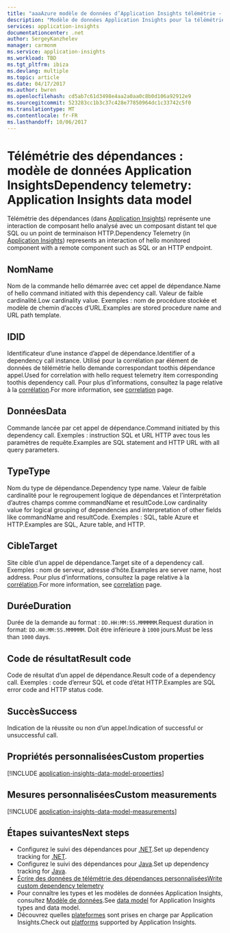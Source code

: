 ```yaml
---
title: "aaaAzure modèle de données d’Application Insights télémétrie - télémétrie des dépendances | Documents Microsoft"
description: "Modèle de données Application Insights pour la télémétrie des dépendances"
services: application-insights
documentationcenter: .net
author: SergeyKanzhelev
manager: carmonm
ms.service: application-insights
ms.workload: TBD
ms.tgt_pltfrm: ibiza
ms.devlang: multiple
ms.topic: article
ms.date: 04/17/2017
ms.author: bwren
ms.openlocfilehash: cd5ab7c61d3498e4aa2a0aa0c8b0d106a92912e9
ms.sourcegitcommit: 523283cc1b3c37c428e77850964dc1c33742c5f0
ms.translationtype: MT
ms.contentlocale: fr-FR
ms.lasthandoff: 10/06/2017
---
```

# <a name="dependency-telemetry-application-insights-data-model"></a><span data-ttu-id="de72a-103">Télémétrie des dépendances : modèle de données Application Insights</span><span class="sxs-lookup"><span data-stu-id="de72a-103">Dependency telemetry: Application Insights data model</span></span>

<span data-ttu-id="de72a-104">Télémétrie des dépendances (dans [Application Insights](app-insights-overview.md)) représente une interaction de composant hello analysé avec un composant distant tel que SQL ou un point de terminaison HTTP.</span><span class="sxs-lookup"><span data-stu-id="de72a-104">Dependency Telemetry (in [Application Insights](app-insights-overview.md)) represents an interaction of hello monitored component with a remote component such as SQL or an HTTP endpoint.</span></span>

## <a name="name"></a><span data-ttu-id="de72a-105">Nom</span><span class="sxs-lookup"><span data-stu-id="de72a-105">Name</span></span>

<span data-ttu-id="de72a-106">Nom de la commande hello démarrée avec cet appel de dépendance.</span><span class="sxs-lookup"><span data-stu-id="de72a-106">Name of hello command initiated with this dependency call.</span></span> <span data-ttu-id="de72a-107">Valeur de faible cardinalité.</span><span class="sxs-lookup"><span data-stu-id="de72a-107">Low cardinality value.</span></span> <span data-ttu-id="de72a-108">Exemples : nom de procédure stockée et modèle de chemin d’accès d’URL.</span><span class="sxs-lookup"><span data-stu-id="de72a-108">Examples are stored procedure name and URL path template.</span></span>

## <a name="id"></a><span data-ttu-id="de72a-109">ID</span><span class="sxs-lookup"><span data-stu-id="de72a-109">ID</span></span>

<span data-ttu-id="de72a-110">Identificateur d’une instance d’appel de dépendance.</span><span class="sxs-lookup"><span data-stu-id="de72a-110">Identifier of a dependency call instance.</span></span> <span data-ttu-id="de72a-111">Utilisé pour la corrélation par élément de données de télémétrie hello demande correspondant toothis dépendance appel.</span><span class="sxs-lookup"><span data-stu-id="de72a-111">Used for correlation with hello request telemetry item corresponding toothis dependency call.</span></span> <span data-ttu-id="de72a-112">Pour plus d’informations, consultez la page relative à la [corrélation](application-insights-correlation.md).</span><span class="sxs-lookup"><span data-stu-id="de72a-112">For more information, see [correlation](application-insights-correlation.md) page.</span></span>

## <a name="data"></a><span data-ttu-id="de72a-113">Données</span><span class="sxs-lookup"><span data-stu-id="de72a-113">Data</span></span>

<span data-ttu-id="de72a-114">Commande lancée par cet appel de dépendance.</span><span class="sxs-lookup"><span data-stu-id="de72a-114">Command initiated by this dependency call.</span></span> <span data-ttu-id="de72a-115">Exemples : instruction SQL et URL HTTP avec tous les paramètres de requête.</span><span class="sxs-lookup"><span data-stu-id="de72a-115">Examples are SQL statement and HTTP URL with all query parameters.</span></span>

## <a name="type"></a><span data-ttu-id="de72a-116">Type</span><span class="sxs-lookup"><span data-stu-id="de72a-116">Type</span></span>

<span data-ttu-id="de72a-117">Nom du type de dépendance.</span><span class="sxs-lookup"><span data-stu-id="de72a-117">Dependency type name.</span></span> <span data-ttu-id="de72a-118">Valeur de faible cardinalité pour le regroupement logique de dépendances et l’interprétation d’autres champs comme commandName et resultCode.</span><span class="sxs-lookup"><span data-stu-id="de72a-118">Low cardinality value for logical grouping of dependencies and interpretation of other fields like commandName and resultCode.</span></span> <span data-ttu-id="de72a-119">Exemples : SQL, table Azure et HTTP.</span><span class="sxs-lookup"><span data-stu-id="de72a-119">Examples are SQL, Azure table, and HTTP.</span></span>

## <a name="target"></a><span data-ttu-id="de72a-120">Cible</span><span class="sxs-lookup"><span data-stu-id="de72a-120">Target</span></span>

<span data-ttu-id="de72a-121">Site cible d’un appel de dépendance.</span><span class="sxs-lookup"><span data-stu-id="de72a-121">Target site of a dependency call.</span></span> <span data-ttu-id="de72a-122">Exemples : nom de serveur, adresse d’hôte.</span><span class="sxs-lookup"><span data-stu-id="de72a-122">Examples are server name, host address.</span></span> <span data-ttu-id="de72a-123">Pour plus d’informations, consultez la page relative à la [corrélation](application-insights-correlation.md).</span><span class="sxs-lookup"><span data-stu-id="de72a-123">For more information, see [correlation](application-insights-correlation.md) page.</span></span>

## <a name="duration"></a><span data-ttu-id="de72a-124">Durée</span><span class="sxs-lookup"><span data-stu-id="de72a-124">Duration</span></span>

<span data-ttu-id="de72a-125">Durée de la demande au format : `DD.HH:MM:SS.MMMMMM`.</span><span class="sxs-lookup"><span data-stu-id="de72a-125">Request duration in format: `DD.HH:MM:SS.MMMMMM`.</span></span> <span data-ttu-id="de72a-126">Doit être inférieure à `1000` jours.</span><span class="sxs-lookup"><span data-stu-id="de72a-126">Must be less than `1000` days.</span></span>

## <a name="result-code"></a><span data-ttu-id="de72a-127">Code de résultat</span><span class="sxs-lookup"><span data-stu-id="de72a-127">Result code</span></span>

<span data-ttu-id="de72a-128">Code de résultat d’un appel de dépendance.</span><span class="sxs-lookup"><span data-stu-id="de72a-128">Result code of a dependency call.</span></span> <span data-ttu-id="de72a-129">Exemples : code d’erreur SQL et code d’état HTTP.</span><span class="sxs-lookup"><span data-stu-id="de72a-129">Examples are SQL error code and HTTP status code.</span></span>

## <a name="success"></a><span data-ttu-id="de72a-130">Succès</span><span class="sxs-lookup"><span data-stu-id="de72a-130">Success</span></span>

<span data-ttu-id="de72a-131">Indication de la réussite ou non d’un appel.</span><span class="sxs-lookup"><span data-stu-id="de72a-131">Indication of successful or unsuccessful call.</span></span>

## <a name="custom-properties"></a><span data-ttu-id="de72a-132">Propriétés personnalisées</span><span class="sxs-lookup"><span data-stu-id="de72a-132">Custom properties</span></span>

[!INCLUDE [application-insights-data-model-properties](../../includes/application-insights-data-model-properties.md)]

## <a name="custom-measurements"></a><span data-ttu-id="de72a-133">Mesures personnalisées</span><span class="sxs-lookup"><span data-stu-id="de72a-133">Custom measurements</span></span>

[!INCLUDE [application-insights-data-model-measurements](../../includes/application-insights-data-model-measurements.md)]


## <a name="next-steps"></a><span data-ttu-id="de72a-134">Étapes suivantes</span><span class="sxs-lookup"><span data-stu-id="de72a-134">Next steps</span></span>

- <span data-ttu-id="de72a-135">Configurez le suivi des dépendances pour [.NET](app-insights-asp-net-dependencies.md).</span><span class="sxs-lookup"><span data-stu-id="de72a-135">Set up dependency tracking for [.NET](app-insights-asp-net-dependencies.md).</span></span>
- <span data-ttu-id="de72a-136">Configurez le suivi des dépendances pour [Java](app-insights-java-agent.md).</span><span class="sxs-lookup"><span data-stu-id="de72a-136">Set up dependency tracking for [Java](app-insights-java-agent.md).</span></span>
- [<span data-ttu-id="de72a-137">Écrire des données de télémétrie des dépendances personnalisées</span><span class="sxs-lookup"><span data-stu-id="de72a-137">Write custom dependency telemetry</span></span>](app-insights-api-custom-events-metrics.md#trackdependency)
- <span data-ttu-id="de72a-138">Pour connaître les types et les modèles de données Application Insights, consultez [Modèle de données](application-insights-data-model.md).</span><span class="sxs-lookup"><span data-stu-id="de72a-138">See [data model](application-insights-data-model.md) for Application Insights types and data model.</span></span>
- <span data-ttu-id="de72a-139">Découvrez quelles [plateformes](app-insights-platforms.md) sont prises en charge par Application Insights.</span><span class="sxs-lookup"><span data-stu-id="de72a-139">Check out [platforms](app-insights-platforms.md) supported by Application Insights.</span></span>
